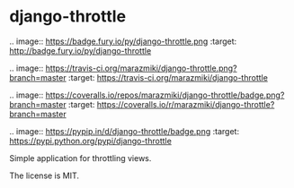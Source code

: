 django-throttle
===============

.. image:: https://badge.fury.io/py/django-throttle.png
    :target: http://badge.fury.io/py/django-throttle
    
.. image:: https://travis-ci.org/marazmiki/django-throttle.png?branch=master
        :target: https://travis-ci.org/marazmiki/django-throttle

.. image:: https://coveralls.io/repos/marazmiki/django-throttle/badge.png?branch=master
  :target: https://coveralls.io/r/marazmiki/django-throttle?branch=master

.. image:: https://pypip.in/d/django-throttle/badge.png
        :target: https://pypi.python.org/pypi/django-throttle

Simple application for throttling views.


The license is MIT.


